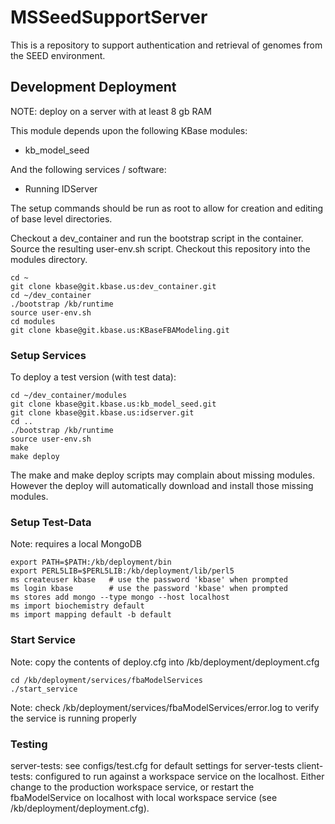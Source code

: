 MSSeedSupportServer
===================

This is a repository to support authentication and retrieval of genomes from the SEED
environment.

Development Deployment
----------------------

NOTE: deploy on a server with at least 8 gb RAM

This module depends upon the following KBase modules:

* kb_model_seed

And the following services / software:

* Running IDServer

The setup commands should be run as root to allow for creation and
editing of base level directories.

Checkout a dev_container and run the bootstrap script in the
container. Source the resulting user-env.sh script. Checkout this
repository into the modules directory.

    cd ~
    git clone kbase@git.kbase.us:dev_container.git
    cd ~/dev_container
    ./bootstrap /kb/runtime
    source user-env.sh
    cd modules
    git clone kbase@git.kbase.us:KBaseFBAModeling.git 

### Setup Services ### 

To deploy a test version (with test data):

    cd ~/dev_container/modules
    git clone kbase@git.kbase.us:kb_model_seed.git
    git clone kbase@git.kbase.us:idserver.git
    cd ..
    ./bootstrap /kb/runtime
    source user-env.sh
    make
    make deploy

The make and make deploy scripts may complain about missing modules.
However the deploy will automatically download and install those
missing modules.

### Setup Test-Data ###

Note: requires a local MongoDB

    export PATH=$PATH:/kb/deployment/bin
    export PERL5LIB=$PERL5LIB:/kb/deployment/lib/perl5
    ms createuser kbase   # use the password 'kbase' when prompted
    ms login kbase        # use the password 'kbase' when prompted
    ms stores add mongo --type mongo --host localhost
    ms import biochemistry default
    ms import mapping default -b default

### Start Service ###

Note: copy the contents of deploy.cfg into /kb/deployment/deployment.cfg

    cd /kb/deployment/services/fbaModelServices
    ./start_service

Note: check /kb/deployment/services/fbaModelServices/error.log to verify 
the service is running properly

### Testing ###

server-tests: see configs/test.cfg for default settings for server-tests
client-tests: configured to run against a workspace service on the localhost.
	      Either change to the production workspace service, or restart
	      the fbaModelService on localhost with local workspace service
	      (see /kb/deployment/deployment.cfg).